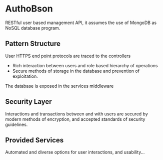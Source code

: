 # AuthoBson
RESTful user based management API, it assumes the use of MongoDB as NoSQL database program.

## Pattern Structure
User HTTPS end point protocols are traced to the controllers
- Rich interaction between users and role based hierarchy of operations
- Secure methods of storage in the database and prevention of exploitation.

The database is exposed in the services middleware 

## Security Layer
Interactions and transactions between and with users are secured by modern methods of encryption, and accepted standards of security guidelines.

## Provided Services
Automated and diverse options for user interactions, and usability...
